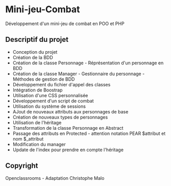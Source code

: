 # Mini-jeu-Combat
Développement d'un mini-jeu de combat en POO et PHP

## Descriptif du projet
- Conception du projet
- Création de la BDD
- Création de la classe Personnage - Réprésentation d'un personnage en BDD
- Création de la classe Manager - Gestionnaire du personnage - Méthodes de gestion de BDD
- Développement du fichier d'appel des classes
- Intégration de Boostrap
- Utilisation d'une CSS personnalisée
- Développement d'un script de combat
- Utilisation du système de sessions
- AJout de nouveaux attributs aux personnages de base
- Création de nouveaux types de personnages
- Utilisation de l'héritage
- Transformation de la classe Personnage en Abstract
- Passage des attributs en Protected - attention notation PEAR $attribut et nom $_attribut
- Modification du manager
- Update de l'index pour prendre en compte l'héritage

## Copyright
Openclassrooms - Adaptation Christophe Malo
